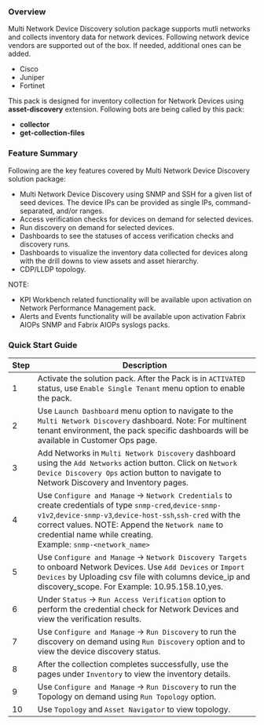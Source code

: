 
### Overview  
  
Multi Network Device Discovery solution package supports mutli networks and collects inventory data for network devices. Following network device vendors are supported out of the box. If needed, additional ones can be added.  
  
- Cisco  
- Juniper  
- Fortinet  


This pack is designed for inventory collection for Network Devices using **asset-discovery** extension. Following bots are being called by this pack:

- **collector**
- **get-collection-files**

  
### Feature Summary  
  
Following are the key features covered by Multi Network Device Discovery solution package:  
  
- Multi Network Device Discovery using SNMP and SSH for a given list of seed devices. The device IPs can be provided as single IPs, command-separated, and/or ranges.
- Access verification checks for devices on demand for selected devices.
- Run discovery on demand for selected devices.
- Dashboards to see the statuses of access verification checks and discovery runs.
- Dashboards to visualize the inventory data collected for devices along with the drill downs to view assets and asset hierarchy.
- CDP/LLDP topology. 

NOTE: 
- KPI Workbench related functionality will be available upon activation on Network Performance Management pack. 
- Alerts and Events functionality will be available upon activation Fabrix AIOPs SNMP and Fabrix AIOPs syslogs packs.


### Quick Start Guide  
   
| Step | Description |  
|------|-------------|  
| 1    | Activate the solution pack. After the Pack is in `ACTIVATED` status, use `Enable Single Tenant` menu option to enable the pack.  |  
| 2    | Use `Launch Dashboard` menu option to navigate to the `Multi Network Discovery` dashboard. Note: For multinent tenant environment, the pack specific dashboards will be available in Customer Ops page.|  
| 3    |  Add Networks in `Multi Network Discovery` dashboard using the `Add Networks` action button. Click on  `Network Device Discovery Ops` action button to navigate to Network Discovery and Inventory pages.   |   
| 4    | Use `Configure and Manage` ->  `Network Credentials` to create credentials of type `snmp-cred`,`device-snmp-v1v2`,`device-snmp-v3`,`device-host-ssh`,`ssh-cred`  with the correct values. NOTE: Append the `Network name` to credential name while creating.<br>Example: `snmp-<network_name>` |   
| 5    | Use `Configure and Manage` -> `Network Discovery Targets` to onboard Network Devices. Use `Add Devices` or `Import Devices` by Uploading csv file with columns device_ip and discovery_scope. For Example: 10.95.158.10,yes. |  
| 6    | Under `Status` ->  `Run Access Verification` option to perform the credential check for Network Devices and view the verification results. |  
| 7    | Use `Configure and Manage` ->  `Run Discovery` to run the discovery on demand using `Run Discovery` option and to view the device discovery status. |  
| 8    | After the collection completes successfully, use the pages under `Inventory` to view the inventory details. |   
| 9    | Use `Configure and Manage` ->  `Run Discovery` to run the Topology on demand using `Run Topology` option. |  
| 10    | Use `Topology` and `Asset Navigator` to view topology. |
   
